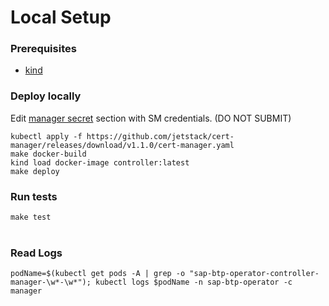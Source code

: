 # Local Setup
### Prerequisites
- [kind](https://kind.sigs.k8s.io/docs/user/quick-start/)

### Deploy locally
Edit [manager secret](../hack/override_values.yaml) section with SM credentials. (DO NOT SUBMIT)
```
kubectl apply -f https://github.com/jetstack/cert-manager/releases/download/v1.1.0/cert-manager.yaml
make docker-build
kind load docker-image controller:latest
make deploy
```
### Run tests
`make test`
</br></br>

### Read Logs
```
podName=$(kubectl get pods -A | grep -o "sap-btp-operator-controller-manager-\w*-\w*"); kubectl logs $podName -n sap-btp-operator -c manager
```

